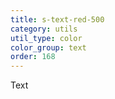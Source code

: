 ```yaml
---
title: s-text-red-500
category: utils
util_type: color
color_group: text
order: 168
---
```

<div class="s-text-red-500 s-bg-black">Text</div>